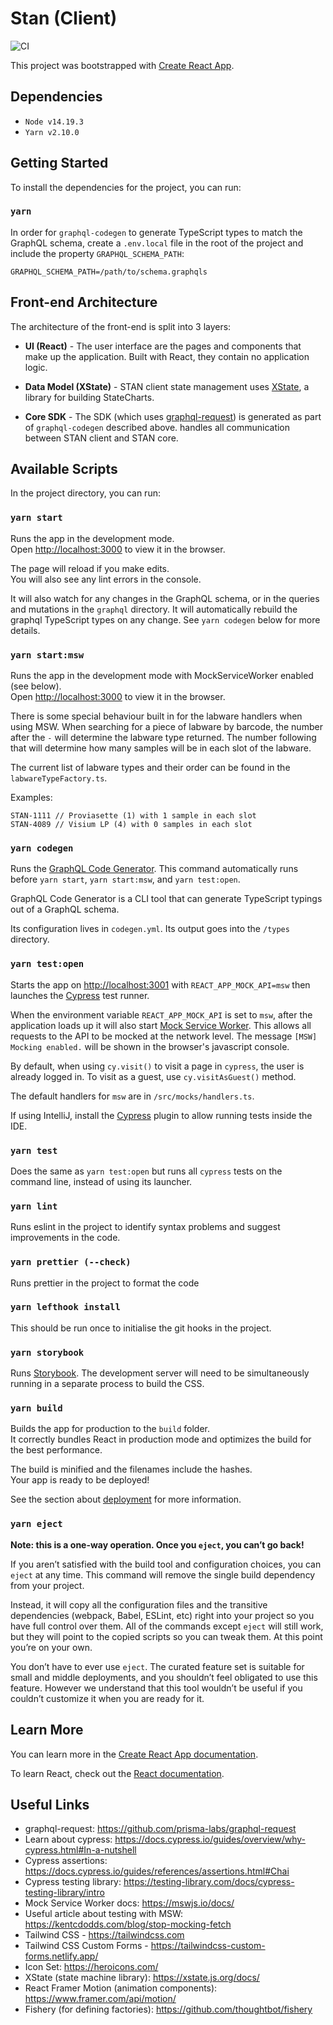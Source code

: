 # Stan (Client)

![CI](https://github.com/sanger/stan-client/workflows/Test/badge.svg)

This project was bootstrapped with [Create React App](https://github.com/facebook/create-react-app).


## Dependencies

- `Node v14.19.3`
- `Yarn v2.10.0`

## Getting Started

To install the dependencies for the project, you can run:

### `yarn`

In order for `graphql-codegen` to generate TypeScript types to match the GraphQL schema, create a `.env.local` file in the root of the project and include the property `GRAPHQL_SCHEMA_PATH`:

    GRAPHQL_SCHEMA_PATH=/path/to/schema.graphqls

## Front-end Architecture
The architecture of the front-end is split into 3 layers:

[comment]: <> (![Front-end Architecture]&#40;public/frontend_architecture.png&#41;)

- **UI (React)** - The user interface are the pages and components that make up the application. Built with React, they contain no application logic.

- **Data Model (XState)** - STAN client state management uses [XState](https://xstate.js.org/docs/), a library for building StateCharts.

- **Core SDK** - The SDK (which uses [graphql-request](https://github.com/prisma-labs/graphql-request)) is generated as part of `graphql-codegen` described above. handles all communication between STAN client and STAN core.

## Available Scripts

In the project directory, you can run:

### `yarn start`

Runs the app in the development mode.<br />
Open [http://localhost:3000](http://localhost:3000) to view it in the browser.

The page will reload if you make edits.<br />
You will also see any lint errors in the console.

It will also watch for any changes in the GraphQL schema, or in the queries and mutations in the `graphql` directory. It will automatically rebuild the graphql TypeScript types on any change. See `yarn codegen` below for more details.

### `yarn start:msw`

Runs the app in the development mode with MockServiceWorker enabled (see below).<br />
Open [http://localhost:3000](http://localhost:3000) to view it in the browser.

There is some special behaviour built in for the labware handlers when using MSW. When searching for a piece of labware by barcode, the number after the `-` will determine the labware type returned. The number following that will determine how many samples will be in each slot of the labware.

The current list of labware types and their order can be found in the `labwareTypeFactory.ts`.

Examples:

```
STAN-1111 // Proviasette (1) with 1 sample in each slot
STAN-4089 // Visium LP (4) with 0 samples in each slot
```

### `yarn codegen`

Runs the [GraphQL Code Generator](https://graphql-code-generator.com/docs/getting-started/index). This command automatically runs before `yarn start`, `yarn start:msw`, and `yarn test:open`. 

GraphQL Code Generator is a CLI tool that can generate TypeScript typings out of a GraphQL schema.

Its configuration lives in `codegen.yml`. Its output goes into the `/types` directory.

### `yarn test:open`

Starts the app on [http://localhost:3001](http://localhost:3001) with `REACT_APP_MOCK_API=msw` then launches the [Cypress](https://www.cypress.io/) test runner.

When the environment variable `REACT_APP_MOCK_API` is set to `msw`, after the application loads up it will also start [Mock Service Worker](https://mswjs.io/docs/). This allows all requests to the API to be mocked at the network level. The message `[MSW] Mocking enabled.` will be shown in the browser's javascript console.

By default, when using `cy.visit()` to visit a page in `cypress`, the user is already logged in. To visit as a guest, use `cy.visitAsGuest()` method.

The default handlers for `msw` are in `/src/mocks/handlers.ts`.

If using IntelliJ, install the [Cypress](https://plugins.jetbrains.com/plugin/13819-cypress-support) plugin to allow running tests inside the IDE.

### `yarn test`

Does the same as `yarn test:open` but runs all `cypress` tests on the command line, instead of using its launcher.

### `yarn lint`

Runs eslint in the project to identify syntax problems and suggest improvements in the code.

### `yarn prettier (--check)`

Runs prettier in the project to format the code

### `yarn lefthook install`

This should be run once to initialise the git hooks in the project.

### `yarn storybook`

Runs [Storybook](https://storybook.js.org/docs/react/get-started/introduction). The development server will need to be simultaneously running in a separate process to build the CSS.

### `yarn build`

Builds the app for production to the `build` folder.<br />
It correctly bundles React in production mode and optimizes the build for the best performance.

The build is minified and the filenames include the hashes.<br />
Your app is ready to be deployed!

See the section about [deployment](https://facebook.github.io/create-react-app/docs/deployment) for more information.

### `yarn eject`

**Note: this is a one-way operation. Once you `eject`, you can’t go back!**

If you aren’t satisfied with the build tool and configuration choices, you can `eject` at any time. This command will remove the single build dependency from your project.

Instead, it will copy all the configuration files and the transitive dependencies (webpack, Babel, ESLint, etc) right into your project so you have full control over them. All of the commands except `eject` will still work, but they will point to the copied scripts so you can tweak them. At this point you’re on your own.

You don’t have to ever use `eject`. The curated feature set is suitable for small and middle deployments, and you shouldn’t feel obligated to use this feature. However we understand that this tool wouldn’t be useful if you couldn’t customize it when you are ready for it.

## Learn More

You can learn more in the [Create React App documentation](https://facebook.github.io/create-react-app/docs/getting-started).

To learn React, check out the [React documentation](https://reactjs.org/).

## Useful Links

- graphql-request: https://github.com/prisma-labs/graphql-request
- Learn about cypress: https://docs.cypress.io/guides/overview/why-cypress.html#In-a-nutshell
- Cypress assertions: https://docs.cypress.io/guides/references/assertions.html#Chai
- Cypress testing library: https://testing-library.com/docs/cypress-testing-library/intro
- Mock Service Worker docs: https://mswjs.io/docs/
- Useful article about testing with MSW: https://kentcdodds.com/blog/stop-mocking-fetch
- Tailwind CSS - https://tailwindcss.com
- Tailwind CSS Custom Forms - https://tailwindcss-custom-forms.netlify.app/
- Icon Set: https://heroicons.com/
- XState (state machine library): https://xstate.js.org/docs/
- React Framer Motion (animation components): https://www.framer.com/api/motion/
- Fishery (for defining factories): https://github.com/thoughtbot/fishery
